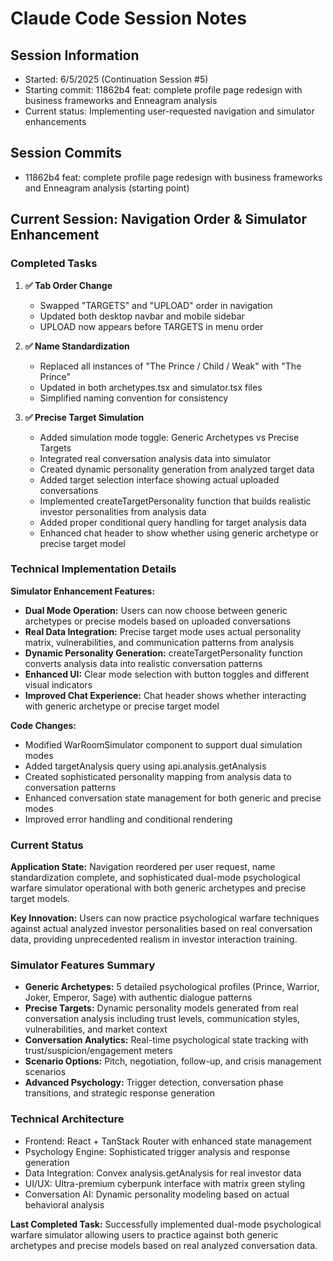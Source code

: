 # Claude Code Session Notes

## Session Information
- Started: 6/5/2025 (Continuation Session #5)
- Starting commit: 11862b4 feat: complete profile page redesign with business frameworks and Enneagram analysis
- Current status: Implementing user-requested navigation and simulator enhancements

## Session Commits
- 11862b4 feat: complete profile page redesign with business frameworks and Enneagram analysis (starting point)

## Current Session: Navigation Order & Simulator Enhancement

### Completed Tasks

1. **✅ Tab Order Change**
   - Swapped "TARGETS" and "UPLOAD" order in navigation
   - Updated both desktop navbar and mobile sidebar
   - UPLOAD now appears before TARGETS in menu order

2. **✅ Name Standardization** 
   - Replaced all instances of "The Prince / Child / Weak" with "The Prince"
   - Updated in both archetypes.tsx and simulator.tsx files
   - Simplified naming convention for consistency

3. **✅ Precise Target Simulation**
   - Added simulation mode toggle: Generic Archetypes vs Precise Targets
   - Integrated real conversation analysis data into simulator
   - Created dynamic personality generation from analyzed target data
   - Added target selection interface showing actual uploaded conversations
   - Implemented createTargetPersonality function that builds realistic investor personalities from analysis data
   - Added proper conditional query handling for target analysis data
   - Enhanced chat header to show whether using generic archetype or precise target model

### Technical Implementation Details

**Simulator Enhancement Features:**
- **Dual Mode Operation:** Users can now choose between generic archetypes or precise models based on uploaded conversations
- **Real Data Integration:** Precise target mode uses actual personality matrix, vulnerabilities, and communication patterns from analysis
- **Dynamic Personality Generation:** createTargetPersonality function converts analysis data into realistic conversation patterns
- **Enhanced UI:** Clear mode selection with button toggles and different visual indicators
- **Improved Chat Experience:** Chat header shows whether interacting with generic archetype or precise target model

**Code Changes:**
- Modified WarRoomSimulator component to support dual simulation modes
- Added targetAnalysis query using api.analysis.getAnalysis
- Created sophisticated personality mapping from analysis data to conversation patterns  
- Enhanced conversation state management for both generic and precise modes
- Improved error handling and conditional rendering

### Current Status
**Application State:** Navigation reordered per user request, name standardization complete, and sophisticated dual-mode psychological warfare simulator operational with both generic archetypes and precise target models.

**Key Innovation:** Users can now practice psychological warfare techniques against actual analyzed investor personalities based on real conversation data, providing unprecedented realism in investor interaction training.

### Simulator Features Summary
- **Generic Archetypes:** 5 detailed psychological profiles (Prince, Warrior, Joker, Emperor, Sage) with authentic dialogue patterns
- **Precise Targets:** Dynamic personality models generated from real conversation analysis including trust levels, communication styles, vulnerabilities, and market context
- **Conversation Analytics:** Real-time psychological state tracking with trust/suspicion/engagement meters
- **Scenario Options:** Pitch, negotiation, follow-up, and crisis management scenarios
- **Advanced Psychology:** Trigger detection, conversation phase transitions, and strategic response generation

### Technical Architecture
- Frontend: React + TanStack Router with enhanced state management
- Psychology Engine: Sophisticated trigger analysis and response generation
- Data Integration: Convex analysis.getAnalysis for real investor data
- UI/UX: Ultra-premium cyberpunk interface with matrix green styling
- Conversation AI: Dynamic personality modeling based on actual behavioral analysis

**Last Completed Task:** Successfully implemented dual-mode psychological warfare simulator allowing users to practice against both generic archetypes and precise models based on real analyzed conversation data.
